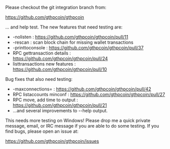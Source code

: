 Please checkout the git integration branch from:

https://github.com/gthpcoin/gthpcoin

... and help test.  The new features that need testing are:

* -nolisten : https://github.com/gthpcoin/gthpcoin/pull/11
* -rescan : scan block chain for missing wallet transactions
* -printtoconsole : https://github.com/gthpcoin/gthpcoin/pull/37
* RPC gettransaction details : https://github.com/gthpcoin/gthpcoin/pull/24
* listtransactions new features : https://github.com/gthpcoin/gthpcoin/pull/10

Bug fixes that also need testing:

* -maxconnections= : https://github.com/gthpcoin/gthpcoin/pull/42
* RPC listaccounts minconf : https://github.com/gthpcoin/gthpcoin/pull/27
* RPC move, add time to output : https://github.com/gthpcoin/gthpcoin/pull/21
* ...and several improvements to --help output.

This needs more testing on Windows!  Please drop me a quick private message, email, or IRC message if you are able to do some testing.  If you find bugs, please open an issue at:

https://github.com/gthpcoin/gthpcoin/issues
